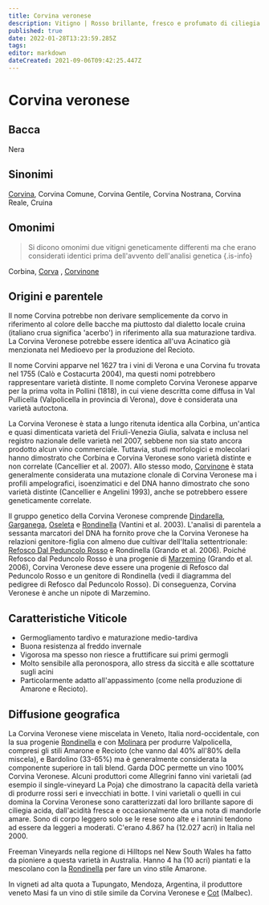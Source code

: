 ```yaml
---
title: Corvina veronese
description: Vitigno | Rosso brillante, fresco e profumato di ciliegia che si incontra più spesso in Valpolicella e Bardolino
published: true
date: 2022-01-28T13:23:59.285Z
tags: 
editor: markdown
dateCreated: 2021-09-06T09:42:25.447Z
---
```


# Corvina veronese

## Bacca
Nera
## Sinonimi
[Corvina](/vitigni/Italia/corvina), Corvina Comune, Corvina Gentile, Corvina Nostrana, Corvina Reale, Cruina

## Omonimi
> Si dicono omonimi due vitigni geneticamente differenti ma che erano considerati identici prima dell'avvento dell'analisi genetica
{.is-info}

Corbina, [Corva](/vitigni/bacca-nera/corva) , [Corvinone](/vitigni/bacca-nera/corvinone)

## Origini e parentele

Il nome Corvina potrebbe non derivare semplicemente da corvo in riferimento al colore delle bacche ma piuttosto dal dialetto locale cruina (italiano crua significa 'acerbo') in riferimento alla sua maturazione tardiva. La Corvina Veronese potrebbe essere identica all'uva Acinatico già menzionata nel Medioevo per la produzione del Recioto.

Il nome Corvini apparve nel 1627 tra i vini di Verona e una Corvina fu trovata nel 1755 (Calò e Costacurta 2004), ma questi nomi potrebbero rappresentare varietà distinte. Il nome completo Corvina Veronese apparve per la prima volta in Pollini (1818), in cui viene descritta come diffusa in Val Pullicella (Valpolicella in provincia di Verona), dove è considerata una varietà autoctona.

La Corvina Veronese è stata a lungo ritenuta identica alla Corbina, un'antica e quasi dimenticata varietà del Friuli-Venezia Giulia, salvata e inclusa nel registro nazionale delle varietà nel 2007, sebbene non sia stato ancora prodotto alcun vino commerciale. Tuttavia, studi morfologici e molecolari hanno dimostrato che Corbina e Corvina Veronese sono varietà distinte e non correlate (Cancellier et al. 2007). Allo stesso modo, [Corvinone](/vitigni/bacca-nera/corvinone) è stata generalmente considerata una mutazione clonale di Corvina Veronese ma i profili ampelografici, isoenzimatici e del DNA hanno dimostrato che sono varietà distinte (Cancellier e Angelini 1993), anche se potrebbero essere geneticamente correlate.

Il gruppo genetico della Corvina Veronese comprende [Dindarella](/vitigni/bacca-nera/dindarella), [Garganega](/vitigni/Italia/garganega), [Oseleta](/vitigni/bacca-nera/oseleta) e [Rondinella](/vitigni/bacca-nera/rondinella) (Vantini et al. 2003). L'analisi di parentela a sessanta marcatori del DNA ha fornito prove che la Corvina Veronese ha relazioni genitore-figlia con almeno due cultivar dell'Italia settentrionale: [Refosco Dal Peduncolo Rosso](/vitigni/bacca-nera/refosco-dal-peduncolo-rosso) e Rondinella (Grando et al. 2006). Poiché Refosco dal Peduncolo Rosso è una progenie di [Marzemino](/vitigni/Italia/marzemino) (Grando et al. 2006), Corvina Veronese deve essere una progenie di Refosco dal Peduncolo Rosso e un genitore di Rondinella (vedi il diagramma del pedigree di Refosco dal Peduncolo Rosso). Di conseguenza, Corvina Veronese è anche un nipote di Marzemino.

## Caratteristiche Viticole

- Germogliamento tardivo e maturazione medio-tardiva
- Buona resistenza al freddo invernale
- Vigorosa ma spesso non riesce a fruttificare sui primi germogli
- Molto sensibile alla peronospora, allo stress da siccità e alle scottature sugli acini 
- Particolarmente adatto all'appassimento (come nella produzione di Amarone e Recioto).

## Diffusione geografica

La Corvina Veronese viene miscelata in Veneto, Italia nord-occidentale, con la sua progenie [Rondinella](/vitigni/bacca-nera/rondinella) e con [Molinara](/vitigni/bacca-nera/molinara) per produrre Valpolicella, compresi gli stili Amarone e Recioto (che vanno dal 40% all'80% della miscela), e Bardolino (33-65%) ma è generalmente considerata la componente superiore in tali blend. Garda DOC permette un vino 100% Corvina Veronese. Alcuni produttori come Allegrini fanno vini varietali (ad esempio il single-vineyard La Poja) che dimostrano la capacità della varietà di produrre rossi seri e invecchiati in botte. I vini varietali o quelli in cui domina la Corvina Veronese sono caratterizzati dal loro brillante sapore di ciliegia acida, dall'acidità fresca e occasionalmente da una nota di mandorle amare. Sono di corpo leggero solo se le rese sono alte e i tannini tendono ad essere da leggeri a moderati. C'erano 4.867 ha (12.027 acri) in Italia nel 2000.

Freeman Vineyards nella regione di Hilltops nel New South Wales ha fatto da pioniere a questa varietà in Australia. Hanno 4 ha (10 acri) piantati e la mescolano con la [Rondinella](/vitigni/bacca-nera/rondinella) per fare un vino stile Amarone.

In vigneti ad alta quota a Tupungato, Mendoza, Argentina, il produttore veneto Masi fa un vino di stile simile da Corvina Veronese e [Cot](/vitigni/bacca-nera/cot) (Malbec).